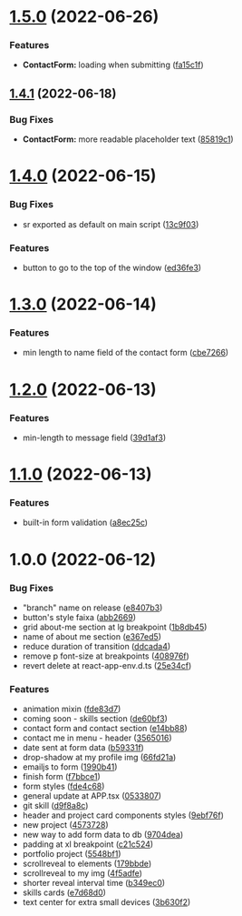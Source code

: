 # [1.5.0](https://github.com/allbertuu/portfolio/compare/v1.4.1...v1.5.0) (2022-06-26)


### Features

* **ContactForm:** loading when submitting ([fa15c1f](https://github.com/allbertuu/portfolio/commit/fa15c1f253ccb7446e148f5958357c705e959343))

## [1.4.1](https://github.com/allbertuu/portfolio/compare/v1.4.0...v1.4.1) (2022-06-18)


### Bug Fixes

* **ContactForm:** more readable placeholder text ([85819c1](https://github.com/allbertuu/portfolio/commit/85819c10b9a413075bd6623000275809c966a741))

# [1.4.0](https://github.com/allbertuu/portfolio/compare/v1.3.0...v1.4.0) (2022-06-15)


### Bug Fixes

* sr exported as default on main script ([13c9f03](https://github.com/allbertuu/portfolio/commit/13c9f033a54d59d478e18faf7c0ba88e0e9d9edd))


### Features

* button to go to the top of the window ([ed36fe3](https://github.com/allbertuu/portfolio/commit/ed36fe3d705a5beaf29f862fad2b0f2dbcc32e53))

# [1.3.0](https://github.com/allbertuu/portfolio/compare/v1.2.0...v1.3.0) (2022-06-14)


### Features

* min length to name field of the contact form ([cbe7266](https://github.com/allbertuu/portfolio/commit/cbe7266df799c7b7b3c3c71b0eba66871826c4a9))

# [1.2.0](https://github.com/allbertuu/portfolio/compare/v1.1.0...v1.2.0) (2022-06-13)


### Features

* min-length to message field ([39d1af3](https://github.com/allbertuu/portfolio/commit/39d1af3761a650d73a5fc5b6eda32bee6c46b808))

# [1.1.0](https://github.com/allbertuu/portfolio/compare/v1.0.0...v1.1.0) (2022-06-13)


### Features

* built-in form validation ([a8ec25c](https://github.com/allbertuu/portfolio/commit/a8ec25c3efafadc40df1121d7364a733e7779340))

# 1.0.0 (2022-06-12)


### Bug Fixes

* "branch" name on release ([e8407b3](https://github.com/allbertuu/portfolio/commit/e8407b3eb4e441d42885fe666e92fc89f3acb4c3))
* button's style faixa ([abb2669](https://github.com/allbertuu/portfolio/commit/abb2669c19f26caebc69afaeeae7be3388d57b1e))
* grid about-me section at lg breakpoint ([1b8db45](https://github.com/allbertuu/portfolio/commit/1b8db4580b4c4055eeff515a558c7cf14b2837fd))
* name of about me section ([e367ed5](https://github.com/allbertuu/portfolio/commit/e367ed52ba3a8555c7653e19be0b25fec22e79d2))
* reduce duration of transition ([ddcada4](https://github.com/allbertuu/portfolio/commit/ddcada46b6c9571f45cc605462ad7bbecadb6fe4))
* remove p font-size at breakpoints ([408976f](https://github.com/allbertuu/portfolio/commit/408976f0ab5c320efa72a26ccb1022936e858188))
* revert delete at react-app-env.d.ts ([25e34cf](https://github.com/allbertuu/portfolio/commit/25e34cf5a5ed57b916b30c15eb5e820b56ee1629))


### Features

* animation mixin ([fde83d7](https://github.com/allbertuu/portfolio/commit/fde83d7fdaad2d5617c5b526e1eefda1e7e42dd6))
* coming soon - skills section ([de60bf3](https://github.com/allbertuu/portfolio/commit/de60bf355bfb9fe04f4a1c8183071df28a22e4ed))
* contact form and contact section ([e14bb88](https://github.com/allbertuu/portfolio/commit/e14bb888da7fb812f275d8803cbfb24b24b3b42b))
* contact me in menu - header ([3565016](https://github.com/allbertuu/portfolio/commit/356501627bfefba400fb27eaa39278c29fe19a12))
* date sent at form data ([b59331f](https://github.com/allbertuu/portfolio/commit/b59331f0151f52c6f0a62ad6a54229d5a07c0ffe))
* drop-shadow at my profile img ([66fd21a](https://github.com/allbertuu/portfolio/commit/66fd21a834e86546f97e2ab7faa9fcb7df26e9b8))
* emailjs to form ([1990b41](https://github.com/allbertuu/portfolio/commit/1990b41abe78fde9c4d93bf9fe5e9bbfa496f56c))
* finish form ([f7bbce1](https://github.com/allbertuu/portfolio/commit/f7bbce1e94b51c2f70ffc9ffebeab209943018cb))
* form styles ([fde4c68](https://github.com/allbertuu/portfolio/commit/fde4c68f2e34c37c6a7f9674ab126199c1c5d7e4))
* general update at APP.tsx ([0533807](https://github.com/allbertuu/portfolio/commit/053380758854e5083607ec7424485dcd328681a3))
* git skill ([d9f8a8c](https://github.com/allbertuu/portfolio/commit/d9f8a8c1855cb49c0b9174f323bfb16fac439dbb))
* header and project card components styles ([9ebf76f](https://github.com/allbertuu/portfolio/commit/9ebf76f5cda536a44c6a477d9673c9ef185a4166))
* new project ([4573728](https://github.com/allbertuu/portfolio/commit/457372836d1127eef233b04724b61f8d5806276b))
* new way to add form data to db ([9704dea](https://github.com/allbertuu/portfolio/commit/9704dea8e04b8313c6c3238c5c8ea63f7bf47c58))
* padding at xl breakpoint ([c21c524](https://github.com/allbertuu/portfolio/commit/c21c52400ce14ef2125571a7428ad0fdde994ea7))
* portfolio project ([5548bf1](https://github.com/allbertuu/portfolio/commit/5548bf16324054a084b7d30097e0ef9a6d51553f))
* scrollreveal to elements ([179bbde](https://github.com/allbertuu/portfolio/commit/179bbde75567c5cb7b2b75f832a8b9fce5672eb0))
* scrollreveal to my img ([4f5adfe](https://github.com/allbertuu/portfolio/commit/4f5adfe055b5da67e45f5bd94e501332b7f5f0ab))
* shorter reveal interval time ([b349ec0](https://github.com/allbertuu/portfolio/commit/b349ec03b7ca55ef0e857544e40475af73e9556f))
* skills cards ([e7d68d0](https://github.com/allbertuu/portfolio/commit/e7d68d0ae21951e4c7781929a6d2c8ce7d977c21))
* text center for extra small devices ([3b630f2](https://github.com/allbertuu/portfolio/commit/3b630f25751e7f04c7cbcb0eba30b27782f7fe32))
